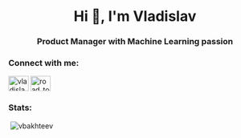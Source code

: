<h1 align="center">Hi 👋, I'm Vladislav</h1>
<h3 align="center">Product Manager with Machine Learning passion</h3>

<h3 align="left">Connect with me:</h3>
<p align="left">
<a href="https://www.linkedin.com/in/vladislav-bakhteev/" target="blank"><img align="center" src="https://cdn.jsdelivr.net/npm/simple-icons@3.0.1/icons/linkedin.svg" alt="vladislav-bakhteev" height="30" width="40" /></a>
 <a href="https://t.me/bakhteyvlad" target="blank"><img align="center" src="https://cdn.jsdelivr.net/npm/simple-icons@4.19.0/icons/telegram.svg" alt="road_to_moon" height="30" width="40" /></a>
</p>

<h3 align="left">Stats:</h3>
<p>&nbsp;<img align="center" src="https://github-readme-stats.vercel.app/api?username=vbakhteev&show_icons=true&theme=dark&cache_seconds=1800&locale=en" alt="vbakhteev" /></p>

<!-- <p align="left"> <img src="https://komarev.com/ghpvc/?username=vbakhteev&label=Visitors&color=0e75b6&style=flat" alt="vbakhteev" /> </p> -->

<!-- [![Top Langs](https://github-readme-stats.vercel.app/api/top-langs/?username=vbakhteev&layout=compact)](https://github.com/anuraghazra/github-readme-stats) -->

